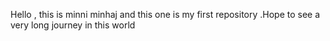Hello , this is minni minhaj and this one is my first repository .Hope to see a very long journey in this world
